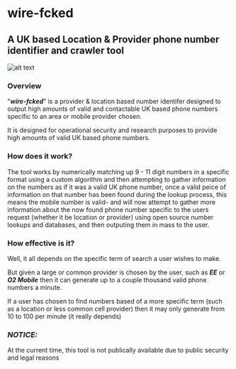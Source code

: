 # wire-fcked
## A UK based Location & Provider phone number identifier and crawler tool


![alt text](https://i.ibb.co/t8L8jrX/banner.png)

### Overview

"***wire-fcked***" is a provider & location based number identifer designed to output high amounts of valid and contactable UK based phone numbers specific to an area or mobile provider chosen.

It is designed for operational security and research purposes to provide high amounts of valid UK based phone numbers.

### How does it work?

The tool works by numerically matching up 9 - 11 digit numbers in a specific format using a custom algorithm and then attempting to gather information on the numbers as if it was a valid UK phone number, once a valid peice of information on that number has been found during the lookup process, this means the mobile number is valid- and will now attempt to gather more information about the now found phone number specific to the users request (whether it be location or provider) using open source number lookups and databases, and then outputing them in mass to the user.

### How effective is it?

Well, it all depends on the specific term of search a user wishes to make.

But given a large or common provider is chosen by the user, such as ***EE*** or ***O2 Mobile*** then it can generate up to a couple thousand valid phone numbers a minute.

If a user has chosen to find numbers based of a more specific term (such as a location or less common cell provider) then it may only generate from 10 to 100 per minute (it really depends)


### ***NOTICE:***

At the current time, this tool is not publically available due to public security and legal reasons





